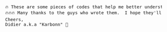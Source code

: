 <pre>🔥 These are some pieces of codes that help me better understand and work with Python...
🔥🔥🔥 Many thanks to the guys who wrote them.  I hope they'll help you too 👍 🤓
Cheers,
Didier a.k.a "Karbonn" 🍒
</pre>